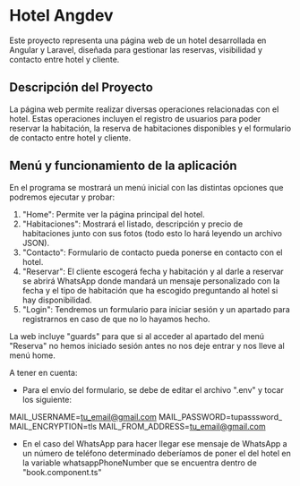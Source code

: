 # Hotel Angdev

Este proyecto representa una página web de un hotel desarrollada en Angular y Laravel, diseñada para gestionar las reservas, visibilidad y contacto entre hotel y cliente.

## Descripción del Proyecto

La página web permite realizar diversas operaciones relacionadas con el hotel. Estas operaciones incluyen el registro de usuarios para poder reservar la habitación, la reserva de habitaciones disponibles y el formulario de contacto entre hotel y cliente.

## Menú y funcionamiento de la aplicación

En el programa se mostrará un menú inicial con las distintas opciones que podremos ejecutar y probar:

1. "Home": Permite ver la página principal del hotel.
2. "Habitaciones": Mostrará el listado, descripción y precio de habitaciones junto con sus fotos (todo esto lo hará leyendo un archivo JSON).
3. "Contacto": Formulario de contacto pueda ponerse en contacto con el hotel.
4. "Reservar": El cliente escogerá fecha y habitación y al darle a reservar se abrirá WhatsApp donde mandará un mensaje personalizado con la fecha y el tipo de habitación que ha escogido preguntando al hotel si hay disponibilidad.
5. "Login": Tendremos un formulario para iniciar sesión y un apartado para registrarnos en caso de que no lo hayamos hecho.


La web incluye "guards" para que si al acceder al apartado del menú "Reserva" no hemos iniciado sesión antes no nos deje entrar y nos lleve al menú home.


A tener en cuenta:
- Para el envío del formulario, se debe de editar el archivo ".env" y tocar los siguiente:

MAIL_USERNAME=tu_email@gmail.com
MAIL_PASSWORD=tupasssword_
MAIL_ENCRYPTION=tls
MAIL_FROM_ADDRESS=tu_email@gmail.com 

- En el caso del WhatsApp para hacer llegar ese mensaje de WhatsApp a un número de teléfono determinado deberíamos de poner el del hotel en la variable whatsappPhoneNumber que se encuentra dentro de "book.component.ts"

